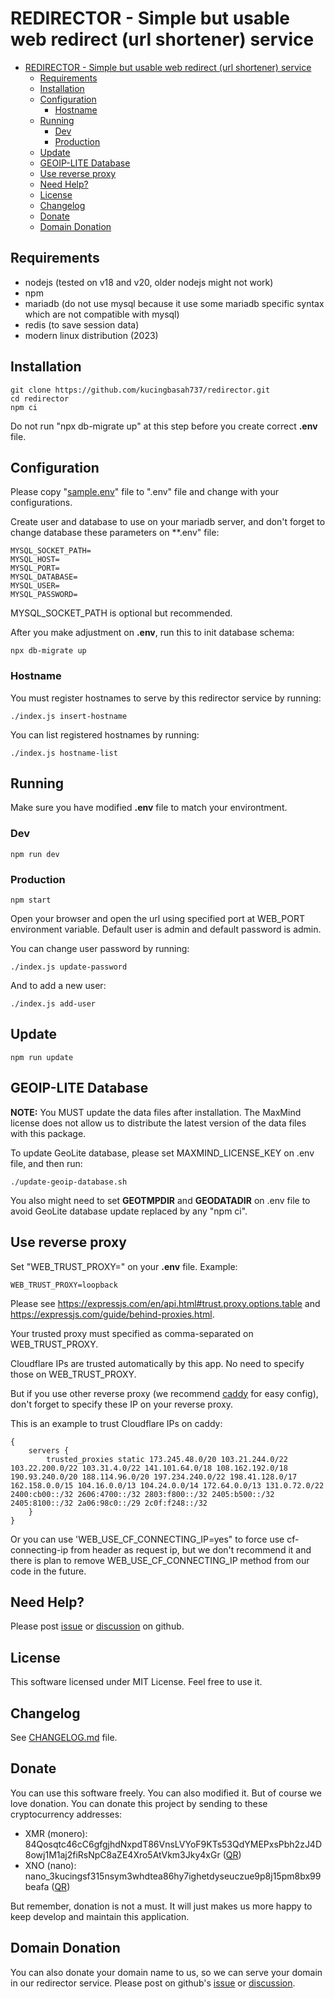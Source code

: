 # REDIRECTOR - Simple but usable web redirect (url shortener) service

- [REDIRECTOR - Simple but usable web redirect (url shortener) service](#redirector---simple-but-usable-web-redirect-url-shortener-service)
  - [Requirements](#requirements)
  - [Installation](#installation)
  - [Configuration](#configuration)
    - [Hostname](#hostname)
  - [Running](#running)
    - [Dev](#dev)
    - [Production](#production)
  - [Update](#update)
  - [GEOIP-LITE Database](#geoip-lite-database)
  - [Use reverse proxy](#use-reverse-proxy)
  - [Need Help?](#need-help)
  - [License](#license)
  - [Changelog](#changelog)
  - [Donate](#donate)
  - [Domain Donation](#domain-donation)

## Requirements
- nodejs (tested on v18 and v20, older nodejs might not work)
- npm
- mariadb (do not use mysql because it use some mariadb specific syntax which are not compatible with mysql)
- redis (to save session data)
- modern linux distribution (2023)

## Installation
```
git clone https://github.com/kucingbasah737/redirector.git
cd redirector
npm ci
```

Do not run "npx db-migrate up" at this step before you create correct **.env** file.

## Configuration
Please copy "[sample.env](./sample.env)" file to ".env" file and change with your configurations.

Create user and database to use on your mariadb server, and don't forget to change database these parameters on **.env" file:
```
MYSQL_SOCKET_PATH=
MYSQL_HOST=
MYSQL_PORT=
MYSQL_DATABASE=
MYSQL_USER=
MYSQL_PASSWORD=
```

MYSQL_SOCKET_PATH is optional but recommended.

After you make adjustment on **.env**, run this to init database schema:
```
npx db-migrate up
```

### Hostname
You must register hostnames to serve by this redirector service by running:
```
./index.js insert-hostname
```

You can list registered hostnames by running:
```
./index.js hostname-list
```

## Running
Make sure you have modified **.env** file to match your environtment.

### Dev
```
npm run dev
```

### Production
```
npm start
```

Open your browser and open the url using specified port at WEB_PORT environment variable.
Default user is admin and default password is admin.

You can change user password by running:
```
./index.js update-password
```

And to add a new user:
```
./index.js add-user
```

## Update
```
npm run update
```

## GEOIP-LITE Database
**NOTE:** You MUST update the data files after installation. The MaxMind license does not allow us to distribute the latest version of the data files with this package.

To update GeoLite database, please set MAXMIND_LICENSE_KEY on .env file, and then run:
```
./update-geoip-database.sh
```

You also might need to set **GEOTMPDIR** and **GEODATADIR** on .env file to avoid GeoLite database update replaced by any "npm ci".

## Use reverse proxy
Set "WEB_TRUST_PROXY=" on your **.env** file. Example:

```
WEB_TRUST_PROXY=loopback
```

Please see https://expressjs.com/en/api.html#trust.proxy.options.table and https://expressjs.com/guide/behind-proxies.html.

Your trusted proxy must specified as comma-separated on WEB_TRUST_PROXY.

Cloudflare IPs are trusted automatically by this app. No need to specify those on WEB_TRUST_PROXY.

But if you use other reverse proxy (we recommend [caddy](https://caddyserver.com) for easy config),
don't forget to specify these IP on your reverse proxy.

This is an example to trust Cloudflare IPs on caddy:
```
{
    servers {
        trusted_proxies static 173.245.48.0/20 103.21.244.0/22 103.22.200.0/22 103.31.4.0/22 141.101.64.0/18 108.162.192.0/18 190.93.240.0/20 188.114.96.0/20 197.234.240.0/22 198.41.128.0/17 162.158.0.0/15 104.16.0.0/13 104.24.0.0/14 172.64.0.0/13 131.0.72.0/22 2400:cb00::/32 2606:4700::/32 2803:f800::/32 2405:b500::/32 2405:8100::/32 2a06:98c0::/29 2c0f:f248::/32
    }
}
```

Or you can use 'WEB_USE_CF_CONNECTING_IP=yes" to force use cf-connecting-ip from header as request ip,
but we don't recommend it and there is plan to remove WEB_USE_CF_CONNECTING_IP method from our code in the future.

## Need Help?
Please post
[issue](https://github.com/kucingbasah737/redirector/issues)
or [discussion](https://github.com/kucingbasah737/redirector/discussions)
on github.

## License
This software licensed under MIT License. Feel free to use it.

## Changelog
See [CHANGELOG.md](./CHANGELOG.md) file.

## Donate
You can use this software freely. You can also modified it. But of course we love donation.
You can donate this project by sending to these cryptocurrency addresses:
- XMR (monero): 84Qosqtc46cC6gfgjhdNxpdT86VnsLVYoF9KTs53QdYMEPxsPbh2zJ4D8owj1M1aj2fiRsNpC8aZE4Xro5AtVkm3Jky4xGr
  ([QR](./public/img/redirector-xmr-donate.png))
- XNO (nano): nano_3kucingsf315nsym3whdtea86hy7ighetdyseuczue9p8j15pm8bx99beafa
  ([QR](./public/img/redirector-xno-donate.png))

But remember, donation is not a must. It will just makes us more happy to keep develop and maintain this application.

## Domain Donation
You can also donate your domain name to us, so we can serve your domain in our redirector service.
Please post on github's [issue](https://github.com/kucingbasah737/redirector/issues)
or [discussion](https://github.com/kucingbasah737/redirector/discussions).
